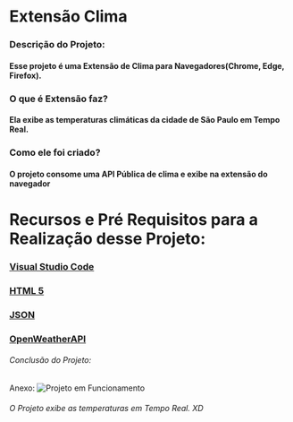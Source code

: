 # Extensão Clima
### Descrição do Projeto:
#### Esse projeto é uma Extensão de Clima para Navegadores(Chrome, Edge, Firefox).  
### O que é Extensão faz?
#### Ela exibe as temperaturas climáticas da cidade de São Paulo em Tempo Real.  
### Como ele foi criado?
#### O projeto consome uma API Pública de clima e exibe na extensão do navegador


# Recursos e Pré Requisitos para a Realização desse Projeto:
### [Visual Studio Code](https://code.visualstudio.com/)
### [HTML 5](https://developer.mozilla.org/pt-BR/docs/Web/Guide/HTML/HTML5)
### [JSON](https://developer.mozilla.org/pt-BR/docs/Web/Guide/HTML/HTML5)
### [OpenWeatherAPI](https://openweathermap.org/api)

###### Conclusão do Projeto:
Anexo: ![Projeto em Funcionamento](https://github.com/mathxusohai/ExtensaoClima/blob/main/Prints/Print(Extens%C3%A3oFuncionando).PNG?raw=true)  


###### O Projeto exibe as temperaturas em Tempo Real. XD
